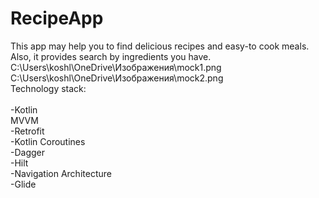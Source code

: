 # RecipeApp
This app may help you to find delicious recipes and easy-to cook meals. Also, it provides search by ingredients you have. 
<br>
C:\Users\koshl\OneDrive\Изображения\mock1.png
C:\Users\koshl\OneDrive\Изображения\mock2.png
<br>
Technology stack:
<br>
<br>
-Kotlin
<br>
MVVM
<br>
-Retrofit
<br>
-Kotlin Coroutines
<br>
-Dagger
<br>
-Hilt
<br>
-Navigation Architecture
<br>
-Glide
